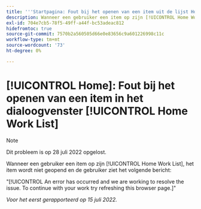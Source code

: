 ```yaml
---
title: '''Startpagina: Fout bij het openen van een item uit de lijst Home Work'
description: Wanneer een gebruiker een item op zijn [!UICONTROL Home Work] List, the item does not open, and the user see an error message.
exl-id: 704e7cb5-78f5-49ff-a44f-bc53adeac812
hidefromtoc: true
source-git-commit: 7570b2a560505d66e0e83656c9a601226998c11c
workflow-type: tm+mt
source-wordcount: '73'
ht-degree: 0%

---
```


# [!UICONTROL Home]: Fout bij het openen van een item in het dialoogvenster [!UICONTROL Home Work List]

>[!NOTE]
>
>Dit probleem is op 28 juli 2022 opgelost.

Wanneer een gebruiker een item op zijn [!UICONTROL Home Work List], het item wordt niet geopend en de gebruiker ziet het volgende bericht:

&quot;[!UICONTROL An error has occurred and we are working to resolve the issue. To continue with your work try refreshing this browser page.]&quot;

_Voor het eerst gerapporteerd op 15 juli 2022._
